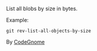 List all blobs by size in bytes.

Example:

```shell
git rev-list-all-objects-by-size
```

By [CodeGnome](http://www.codegnome.com/)
